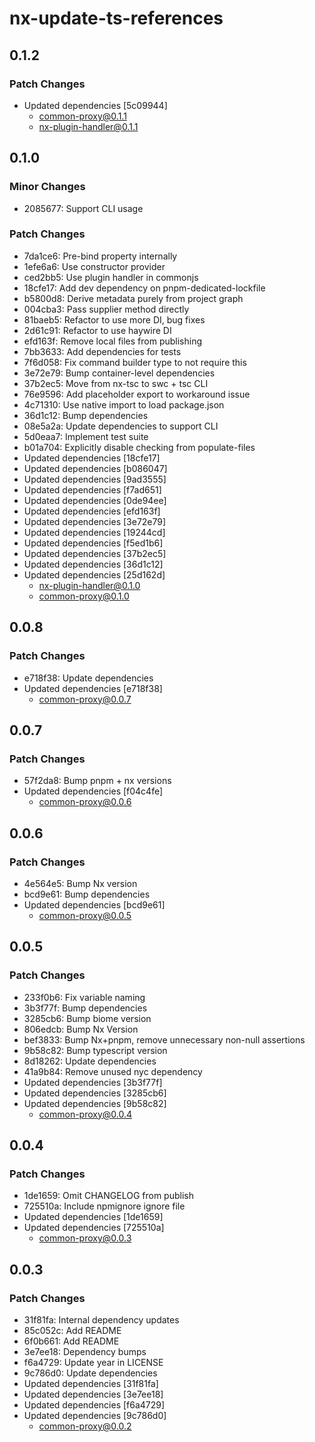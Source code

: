 # nx-update-ts-references

## 0.1.2

### Patch Changes

- Updated dependencies [5c09944]
  - common-proxy@0.1.1
  - nx-plugin-handler@0.1.1

## 0.1.0

### Minor Changes

- 2085677: Support CLI usage

### Patch Changes

- 7da1ce6: Pre-bind property internally
- 1efe6a6: Use constructor provider
- ced2bb5: Use plugin handler in commonjs
- 18cfe17: Add dev dependency on pnpm-dedicated-lockfile
- b5800d8: Derive metadata purely from project graph
- 004cba3: Pass supplier method directly
- 81baeb5: Refactor to use more DI, bug fixes
- 2d61c91: Refactor to use haywire DI
- efd163f: Remove local files from publishing
- 7bb3633: Add dependencies for tests
- 7f6d058: Fix command builder type to not require this
- 3e72e79: Bump container-level dependencies
- 37b2ec5: Move from nx-tsc to swc + tsc CLI
- 76e9596: Add placeholder export to workaround issue
- 4c71310: Use native import to load package.json
- 36d1c12: Bump dependencies
- 08e5a2a: Update dependencies to support CLI
- 5d0eaa7: Implement test suite
- b01a704: Explicitly disable checking from populate-files
- Updated dependencies [18cfe17]
- Updated dependencies [b086047]
- Updated dependencies [9ad3555]
- Updated dependencies [f7ad651]
- Updated dependencies [0de94ee]
- Updated dependencies [efd163f]
- Updated dependencies [3e72e79]
- Updated dependencies [19244cd]
- Updated dependencies [f5ed1b6]
- Updated dependencies [37b2ec5]
- Updated dependencies [36d1c12]
- Updated dependencies [25d162d]
  - nx-plugin-handler@0.1.0
  - common-proxy@0.1.0

## 0.0.8

### Patch Changes

- e718f38: Update dependencies
- Updated dependencies [e718f38]
  - common-proxy@0.0.7

## 0.0.7

### Patch Changes

- 57f2da8: Bump pnpm + nx versions
- Updated dependencies [f04c4fe]
  - common-proxy@0.0.6

## 0.0.6

### Patch Changes

- 4e564e5: Bump Nx version
- bcd9e61: Bump dependencies
- Updated dependencies [bcd9e61]
  - common-proxy@0.0.5

## 0.0.5

### Patch Changes

- 233f0b6: Fix variable naming
- 3b3f77f: Bump dependencies
- 3285cb6: Bump biome version
- 806edcb: Bump Nx Version
- bef3833: Bump Nx+pnpm, remove unnecessary non-null assertions
- 9b58c82: Bump typescript version
- 8d18262: Update dependencies
- 41a9b84: Remove unused nyc dependency
- Updated dependencies [3b3f77f]
- Updated dependencies [3285cb6]
- Updated dependencies [9b58c82]
  - common-proxy@0.0.4

## 0.0.4

### Patch Changes

- 1de1659: Omit CHANGELOG from publish
- 725510a: Include npmignore ignore file
- Updated dependencies [1de1659]
- Updated dependencies [725510a]
  - common-proxy@0.0.3

## 0.0.3

### Patch Changes

- 31f81fa: Internal dependency updates
- 85c052c: Add README
- 6f0b661: Add README
- 3e7ee18: Dependency bumps
- f6a4729: Update year in LICENSE
- 9c786d0: Update dependencies
- Updated dependencies [31f81fa]
- Updated dependencies [3e7ee18]
- Updated dependencies [f6a4729]
- Updated dependencies [9c786d0]
  - common-proxy@0.0.2
